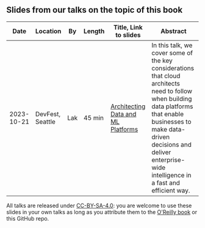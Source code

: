 ## Slides from our talks on the topic of this book

| Date | Location | By | Length | Title, Link to slides | Abstract |
| -- | -- | -- | -- | -- | -- |
| 2023-10-21 | DevFest, Seattle | Lak | 45 min | [Architecting Data and ML Platforms](<./2023-10-21 _ Lak @ Devfest, Seattle _ Architecting Data and ML Platforms.pdf>) | In this talk, we cover some of the key considerations that cloud architects need to follow when building data platforms that enable businesses to make data-driven decisions and deliver enterprise-wide intelligence in a fast and efficient way. |

All talks are released under [CC-BY-SA-4.0](https://creativecommons.org/licenses/by-sa/4.0/deed.en): you are welcome to use these slides in your own talks as long as you attribute them to the [O'Reilly book](https://www.amazon.com/Architecting-Data-Machine-Learning-Platforms/dp/1098151615) or this GitHub repo.

